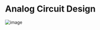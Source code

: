 # Analog Circuit Design

![image](https://github.com/EEGuizhi/IC-Design-Learning/assets/99305855/5f3e8173-42f2-4d05-8246-3a1bedd4fb2a)

